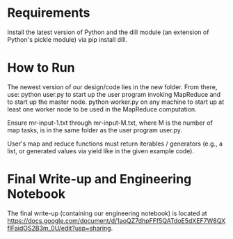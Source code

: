 # Requirements
Install the latest version of Python and the dill module (an extension of Python's pickle module) via pip install dill.

# How to Run
The newest version of our design/code lies in the new folder. From there, use:
python user.py to start up the user program invoking MapReduce and to start up the master node.
python worker.py on any machine to start up at least one worker node to be used in the MapReduce computation.

Ensure mr-input-1.txt through mr-input-M.txt, where M is the number of map tasks, is in the same folder as the user program user.py.

User's map and reduce functions must return iterables / generators (e.g., a list, or generated values via yield like in the given example code).

# Final Write-up and Engineering Notebook

The final write-up (containing our engineering notebook) is located at https://docs.google.com/document/d/1aoQZ7dhpFFf5QATdoE5dXEF7W8QXflFaidOS2B3m_0U/edit?usp=sharing.